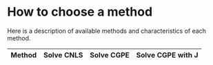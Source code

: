 # How to choose a method

Here is a description of available methods and characteristics of each method.

| Method | Solve CNLS | Solve CGPE | Solve CGPE with J |
|--------|------------|------------|-------------------|



